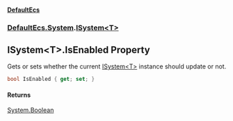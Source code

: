 #### [DefaultEcs](./index.md 'index')
### [DefaultEcs.System](./DefaultEcs-System.md 'DefaultEcs.System').[ISystem&lt;T&gt;](./DefaultEcs-System-ISystem-T-.md 'DefaultEcs.System.ISystem&lt;T&gt;')
## ISystem&lt;T&gt;.IsEnabled Property
Gets or sets whether the current [ISystem&lt;T&gt;](./DefaultEcs-System-ISystem-T-.md 'DefaultEcs.System.ISystem&lt;T&gt;') instance should update or not.  
```C#
bool IsEnabled { get; set; }
```
#### Returns
[System.Boolean](https://docs.microsoft.com/en-us/dotnet/api/System.Boolean 'System.Boolean')  
